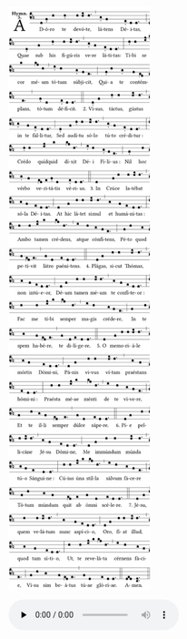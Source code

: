 ![](images/adoro-te-devote.svg.png)

<audio src="https://storage.googleapis.com/kyriale/01-adoro-te-devote--st.m4a" controls="controls" preload="none"></audio>

